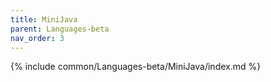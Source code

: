 ```yaml
---
title: MiniJava
parent: Languages-beta
nav_order: 3
---
```


{% include common/Languages-beta/MiniJava/index.md %}
